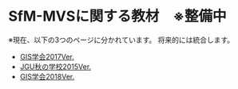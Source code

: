 # SfM-MVSに関する教材　※整備中

※現在、以下の3つのページに分かれています。
将来的には統合します。
- [GIS学会2017Ver.](./GIS_uchiyama/README.md)
- [JGU秋の学校2015Ver.](./obanawa/SfM-MVS.md)
- [GIS学会2018Ver.](./GIS_uchiyama_2018/README.md)
